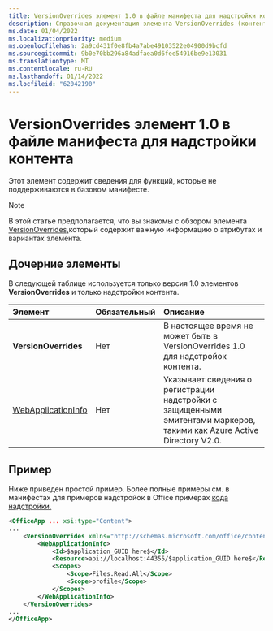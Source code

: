 ```yaml
---
title: VersionOverrides элемент 1.0 в файле манифеста для надстройки контента
description: Справочная документация элемента VersionOverrides (контент) для Office файлов манифеста надстройок (XML).
ms.date: 01/04/2022
ms.localizationpriority: medium
ms.openlocfilehash: 2a9cd431f0e8fb4a7abe49103522e04900d9bcfd
ms.sourcegitcommit: 9b0e70bb296a84adfaea0d6fee54916be9e13031
ms.translationtype: MT
ms.contentlocale: ru-RU
ms.lasthandoff: 01/14/2022
ms.locfileid: "62042190"
---
```

# <a name="versionoverrides-10-element-in-the-manifest-file-for-a-content-add-in"></a>VersionOverrides элемент 1.0 в файле манифеста для надстройки контента

Этот элемент содержит сведения для функций, которые не поддерживаются в базовом манифесте.

> [!NOTE]
> В этой статье предполагается, что вы знакомы с обзором элемента [VersionOverrides,](versionoverrides.md)который содержит важную информацию о атрибутах и вариантах элемента.

## <a name="child-elements"></a>Дочерние элементы

В следующей таблице используется только версия 1.0 элементов **VersionOverrides** и только надстройки контента.

|  Элемент |  Обязательный  |  Описание  |
|:-----|:-----|:-----|
|  **VersionOverrides**    |  Нет  | В настоящее время не может быть в VersionOverrides 1.0 для надстройок контента. |
|  [WebApplicationInfo](webapplicationinfo.md)    |  Нет  | Указывает сведения о регистрации надстройки с защищенными эмитентами маркеров, такими как Azure Active Directory V2.0. |

## <a name="example"></a>Пример

Ниже приведен простой пример. Более полные примеры см. в манифестах для примеров надстройок в Office примерах [кода надстройки.](https://github.com/OfficeDev/PnP-OfficeAddins)

```xml
<OfficeApp ... xsi:type="Content">
...
    <VersionOverrides xmlns="http://schemas.microsoft.com/office/contentappversionoverrides" xsi:type="VersionOverridesV1_0">
        <WebApplicationInfo>
            <Id>$application_GUID here$</Id>
            <Resource>api://localhost:44355/$application_GUID here$</Resource>
            <Scopes>
                <Scope>Files.Read.All</Scope>
                <Scope>profile</Scope>
            </Scopes>
        </WebApplicationInfo>
    </VersionOverrides>
...
</OfficeApp>
```
